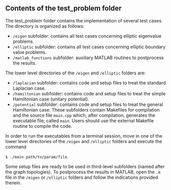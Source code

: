 ## Contents of the test_problem folder
The test_problem folder contains the implementation of several test cases.
The directory is organized as follows:
 - `/eigen` subfolder: contains all test cases concerning elliptic eigenvalue problems.
 - `/elliptic` subfolder: contains all test cases concerning elliptic boundary value problems.
 - `/matlab_functions` subfolder: auxiliary MATLAB routines to postprocess the results.
 
The lower level directories of the `/eigen` and `/elliptic` folders are:
 - `/laplacian` subfolder: contains code and setup files to treat the standard Laplacian case.
 - `/hamiltonian` subfolder: contains code and setup files to treat the simple Hamiltonian case (unitary potential).
 - `/potential` subfolder: contains code and setup files to treat the general Hamiltonian case.
These subfolders contain Makefiles for compilation and the source file `main.cpp` which, after compilation, generates the executable file, called `main`. Users should use the external Makefile routine to compile the code.

In order to run the executables from a terminal session, move in one of the lower level directories of the `/eigen` and `/elliptic` folders and execute the command

`$ ./main path/to/param/file`.

Some setup files are ready to be used in third-level subfolders (named after the graph topologies). To postprocess the results in MATLAB, open the `.m` file in the `/eigen` or `/elliptic` folders and follow the indications provided therein.
